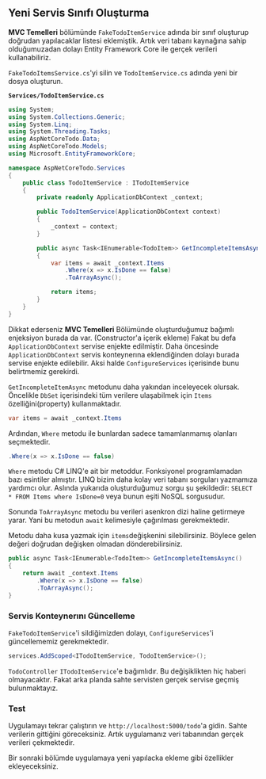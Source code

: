 ## Yeni Servis Sınıfı Oluşturma

**MVC Temelleri** bölümünde `FakeTodoItemService` adında bir sınıf oluşturup doğrudan yapılacaklar listesi eklemiştik. Artık veri tabanı kaynağına sahip olduğumuzadan dolayı Entity Framework Core ile gerçek verileri kullanabiliriz.

`FakeTodoItemsService.cs`'yi silin ve `TodoItemService.cs` adında yeni bir dosya oluşturun.

**`Services/TodoItemService.cs`**

```csharp
using System;
using System.Collections.Generic;
using System.Linq;
using System.Threading.Tasks;
using AspNetCoreTodo.Data;
using AspNetCoreTodo.Models;
using Microsoft.EntityFrameworkCore;

namespace AspNetCoreTodo.Services
{
    public class TodoItemService : ITodoItemService
    {
        private readonly ApplicationDbContext _context;

        public TodoItemService(ApplicationDbContext context)
        {
            _context = context;
        }

        public async Task<IEnumerable<TodoItem>> GetIncompleteItemsAsync()
        {
            var items = await _context.Items
                .Where(x => x.IsDone == false)
                .ToArrayAsync();

            return items;
        }
    }
}
```

Dikkat ederseniz **MVC Temelleri** Bölümünde oluşturduğumuz bağımlı enjeksiyon burada da var. (Constructor'a içerik ekleme) Fakat bu defa `ApplicationDbContext` servise enjekte edilmiştir. Daha öncesinde `ApplicationDbContext` servis konteynerına eklendiğinden dolayı burada servise enjekte edilebilir. Aksi halde `ConfigureServices` içerisinde bunu belirtmemiz gerekirdi.

`GetIncompleteItemAsync` metodunu daha yakından inceleyecek olursak. Öncelikle `DbSet` içerisindeki tüm verilere ulaşabilmek için `Items` özelliğini(property) kullanmaktadır. 

```csharp
var items = await _context.Items
```

Ardından, `Where` metodu ile bunlardan sadece tamamlanmamış olanları seçmektedir.


```csharp
.Where(x => x.IsDone == false)
```

`Where` metodu C# LINQ'e ait bir metoddur. Fonksiyonel programlamadan bazı esintiler almıştır. LINQ bizim daha kolay veri tabanı sorguları yazmamıza yardımcı olur. Aslında yukarıda oluşturduğumuz sorgu şu şekildedir: `SELECT * FROM Items where IsDone=0` veya bunun eşiti NoSQL sorgusudur.

Sonunda `ToArrayAsync` metodu bu verileri asenkron dizi haline getirmeye yarar. Yani bu metodun `await` kelimesiyle çağırılması gerekmektedir. 

Metodu daha kusa yazmak için `items`değişkenini silebilirsiniz. Böylece gelen değeri doğrudan değişken olmadan dönderebilirsiniz.


```csharp
public async Task<IEnumerable<TodoItem>> GetIncompleteItemsAsync()
{
    return await _context.Items
        .Where(x => x.IsDone == false)
        .ToArrayAsync();
}
```

### Servis Konteynerını Güncelleme

`FakeTodoItemService`'i sildiğimizden dolayı, `ConfigureServices`'i güncellememiz gerekmektedir.


```csharp
services.AddScoped<ITodoItemService, TodoItemService>();
```
`TodoController` `ITodoItemService`'e bağımlıdır. Bu değişiklikten hiç haberi olmayacaktır. Fakat arka planda sahte servisten gerçek servise geçmiş bulunmaktayız.

### Test

Uygulamayı tekrar çalıştırın ve `http://localhost:5000/todo`'a gidin. Sahte verilerin gittiğini göreceksiniz. Artık uygulamanız veri tabanından gerçek verileri çekmektedir. 

Bir sonraki bölümde uygulamaya yeni yapılacka ekleme gibi özellikler ekleyeceksiniz.
